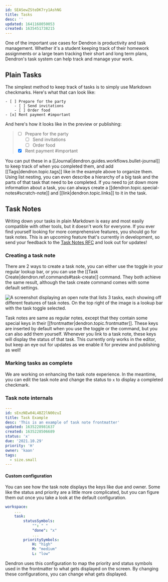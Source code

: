 ```yaml
---
id: SEASewZSteDK7ry1AshNG
title: Tasks
desc: ''
updated: 1641168050053
created: 1635451738215
---
```


One of the important use cases for Dendron is productivity and task management.
Whether it's a student keeping track of their homework assignments or a large
team tracking their short and long term plans, Dendron's task system can help
track and manage your work.

## Plain Tasks

The simplest method to keep track of tasks is to simply use Markdown checkmarks. Here's what that can look like:

```
- [ ] Prepare for the party
    - [ ] Send invitations
    - [ ] Order food
- [x] Rent payment #important
```

And here's how it looks like in the preview or publishing:

> - [ ] Prepare for the party
>     - [ ] Send invitations
>     - [ ] Order food
> - [x] Rent payment #important

You can put these in a [[Journal|dendron.guides.workflows.bullet-journal]] to keep
track of when you completed them, and add [[Tags|dendron.topic.tags]] like in
the example above to organize them. Using list nesting, you can even describe a
hierarchy of a big task and the parts of that task that need to be completed. If
you need to jot down more information about a task, you can always create a
[[dendron.topic.special-notes#scratch-note]] and [[link|dendron.topic.links]] to
it in the task.

## Task Notes

Writing down your tasks in plain Markdown is easy and most easily compatible
with other tools, but it doesn't work for everyone. If you ever find yourself
looking for more comprehensive features, you should go for task notes. This is
an upcoming feature that's currently in development, so send your feedback to
the [Task Notes RFC](https://docs.dendron.so/notes/716e2699-42e1-44bd-9b97-124f03173ddc/) and look out for updates!

### Creating a task note

There are 2 ways to create a task note, you can either use the toggle in your
regular lookup bar, or you can use the [[Task Create|dendron.ref.commands#task-create]] command.
They both achieve the same result, although the task create command comes with some default 
settings.

![A screenshot displaying an open note that lists 3 tasks, each showing off different features of task notes. On the top right of the image is a lookup bar with the task toggle selected.](https://org-dendron-public-assets.s3.amazonaws.com/images/task-note-create-example.png)

Task notes are same as regular notes, except that they contain some special keys
in their [[frontmatter|dendron.topic.frontmatter]]. These keys are inserted by
default when you use the toggle or the command, but you can also add them
yourself. Whenever you link to a task note, these keys will display the status
of that task. This currently only works in the editor, but keep an eye out for
updates as we enable it for preview and publishing as well!

### Marking tasks as complete

We are working on enhancing the task note experience. In the meantime, you can
edit the task note and change the status to `x` to display a completed checkmark.

### Task note internals

```yaml
---
id: sEnzNEw04L4BZ2lN00zuI
title: Task Example
desc: 'This is an example of task note frontmatter'
updated: 1635228981637
created: 1635228506689
status: 'x'
due: '2021.10.29'
priority: 'H'
owner: 'kaan'
tags:
  - size.small
---
```

<!--
#### Task note links

When referencing a task note, rendering works differently when compared to other checkboxes in Markdown. Using the above example as a referenced note at `task.example`:

```markdown
- [x] This is a task without note links
- [ ] This is a task with a [[referenced wikilink|dendron.topic.tasks]]
- [x] [[task note|task.example]] due:wed @kaan prio:high
  - The checkbox is automatically rendered from the `task.example` frontmatter values for task notes. `due:2021.10.29 @kaan prio:high`, along with the `[x]` prefix, is automatically rendered in the workspace editor.
    - `@kaan`: Comes from `owner: 'alice'` in the `task.example` frontmatter
    - `prio:high`: Comes from `priority: 'H'` in the `task.example` frontmatter
    - `due:2021.10.29`: Comes from `due: 'wed'` in the `task.example` frontmatter
```
-->

#### Custom configuration

You can see how the task note displays the keys like due and owner. Some like the status and priority are a little more complicated, but you can figure them out once you take a look at the default configuration.

```yaml
workspace:
    ...
    task:
        statusSymbols:
            "": " "
            "done": "x"
            ...
        prioritySymbols:
            H: "high"
            M: "medium"
            L: "low"
```

Dendron uses this configuration to map the priority and status symbols used in the frontmatter to what gets displayed on the screen. By changing these configurations, you can change what gets displayed.
